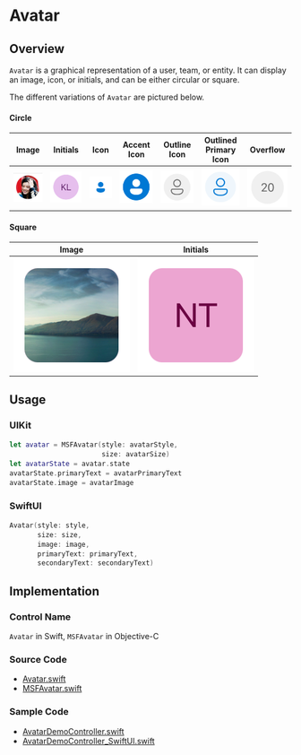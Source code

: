 # Avatar

## Overview
`Avatar` is a graphical representation of a user, team, or entity. It can display an image, icon, or initials, and can be either circular or square.

The different variations of `Avatar` are pictured below.

#### Circle
| Image | Initials | Icon | Accent Icon | Outline Icon | Outlined Primary Icon | Overflow |
| - | - | - | - | - | - | - |
| ![Avatar-Image.png](.attachments/Avatar-Image.png) | ![Avatar-Initials.png](.attachments/Avatar-Initials.png) | ![Avatar-Icon.png](.attachments/Avatar-Icon.png) | ![Avatar-AccentIcon.png](.attachments/Avatar-AccentIcon.png) | ![Avatar-OutlinedIcon.png](.attachments/Avatar-OutlinedIcon.png) | ![Avatar-OutlinedPrimaryIcon.png](.attachments/Avatar-OutlinedPrimaryIcon.png) | ![Avatar-Overflow.png](.attachments/Avatar-Overflow.png) |

#### Square
| Image | Initials |
| - | - |
| ![Avatar-ImageSquare.png](.attachments/Avatar-ImageSquare.png) | ![Avatar-InitialsSquare.png](.attachments/Avatar-InitialsSquare.png) |

## Usage
### UIKit
```Swift
let avatar = MSFAvatar(style: avatarStyle,
                       size: avatarSize)
let avatarState = avatar.state
avatarState.primaryText = avatarPrimaryText
avatarState.image = avatarImage
```

### SwiftUI
```Swift
Avatar(style: style,
       size: size,
       image: image,
       primaryText: primaryText,
       secondaryText: secondaryText)
```

## Implementation
### Control Name
`Avatar` in Swift, `MSFAvatar` in Objective-C

### Source Code
- [Avatar.swift](https://github.com/microsoft/fluentui-apple/blob/main/ios/FluentUI/Avatar/Avatar.swift)
- [MSFAvatar.swift](https://github.com/microsoft/fluentui-apple/blob/main/ios/FluentUI/Avatar/MSFAvatar.swift)

### Sample Code
- [AvatarDemoController.swift](https://github.com/microsoft/fluentui-apple/blob/main/ios/FluentUI.Demo/FluentUI.Demo/Demos/AvatarDemoController.swift)
- [AvatarDemoController_SwiftUI.swift](https://github.com/microsoft/fluentui-apple/blob/main/ios/FluentUI.Demo/FluentUI.Demo/Demos/AvatarDemoController_SwiftUI.swift)
